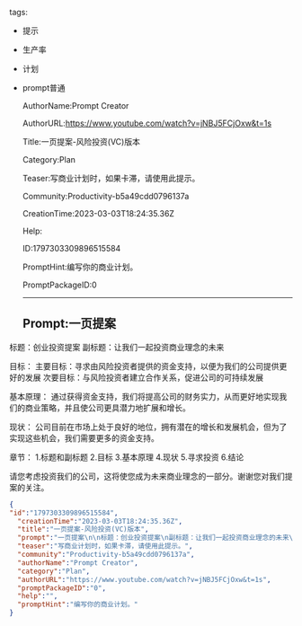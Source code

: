   tags: 
- 提示
- 生产率
- 计划
- prompt普通

  AuthorName:Prompt Creator

  AuthorURL:https://www.youtube.com/watch?v=jNBJ5FCjOxw&t=1s

  Title:一页提案-风险投资(VC)版本

  Category:Plan

  Teaser:写商业计划时，如果卡滞，请使用此提示。

  Community:Productivity-b5a49cdd0796137a

  CreationTime:2023-03-03T18:24:35.36Z

  Help:

  ID:1797303309896515584

  PromptHint:编写你的商业计划。

  PromptPackageID:0

  ---

  ## Prompt:一页提案

标题：创业投资提案
副标题：让我们一起投资商业理念的未来

目标：
主要目标：寻求由风险投资者提供的资金支持，以便为我们的公司提供更好的发展
次要目标：与风险投资者建立合作关系，促进公司的可持续发展

基本原理：
通过获得资金支持，我们将提高公司的财务实力，从而更好地实现我们的商业策略，并且使公司更具潜力地扩展和增长。

现状：
公司目前在市场上处于良好的地位，拥有潜在的增长和发展机会，但为了实现这些机会，我们需要更多的资金支持。

章节：
1.标题和副标题
2.目标
3.基本原理
4.现状
5.寻求投资
6.结论

请您考虑投资我们的公司，这将使您成为未来商业理念的一部分。谢谢您对我们提案的关注。

  ```json
  {
  "id":"1797303309896515584",
    "creationTime":"2023-03-03T18:24:35.36Z",
    "title":"一页提案-风险投资(VC)版本",
    "prompt":"一页提案\n\n标题：创业投资提案\n副标题：让我们一起投资商业理念的未来\n\n目标：\n主要目标：寻求由风险投资者提供的资金支持，以便为我们的公司提供更好的发展\n次要目标：与风险投资者建立合作关系，促进公司的可持续发展\n\n基本原理：\n通过获得资金支持，我们将提高公司的财务实力，从而更好地实现我们的商业策略，并且使公司更具潜力地扩展和增长。\n\n现状：\n公司目前在市场上处于良好的地位，拥有潜在的增长和发展机会，但为了实现这些机会，我们需要更多的资金支持。\n\n章节：\n1.标题和副标题\n2.目标\n3.基本原理\n4.现状\n5.寻求投资\n6.结论\n\n请您考虑投资我们的公司，这将使您成为未来商业理念的一部分。谢谢您对我们提案的关注。",
    "teaser":"写商业计划时，如果卡滞，请使用此提示。",
    "community":"Productivity-b5a49cdd0796137a",
    "authorName":"Prompt Creator",
    "category":"Plan",
    "authorURL":"https://www.youtube.com/watch?v=jNBJ5FCjOxw&t=1s",
    "promptPackageID":"0",
    "help":"",
    "promptHint":"编写你的商业计划。"
  }
  ```
